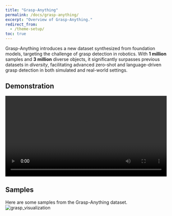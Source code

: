 ```yaml
---
title: "Grasp-Anything"
permalink: /docs/grasp-anything/
excerpt: "Overview of Grasp-Anything."
redirect_from:
  - /theme-setup/
toc: true
---
```


Grasp-Anything introduces a new dataset synthesized from foundation models, targeting the challenge of grasp detection in robotics. With **1 million** samples and **3 million** diverse objects, it significantly surpasses previous datasets in *diversity*, facilitating advanced zero-shot and language-driven grasp detection in both simulated and real-world settings.

## Demonstration
<video width="100%" controls>
  <source src="https://github.com/airvlab/grasp-anything/assets/140178004/7afc471e-385d-4aff-9940-a87fc3fe034e" type="video/mp4">
  Your browser does not support the video tag.
</video>

## Samples
Here are some samples from the Grasp-Anything dataset.
![grasp_visualization](https://github.com/airvlab/grasp-anything/assets/140178004/9b62723c-b468-4103-8dc3-b4c6ed70eec3)


